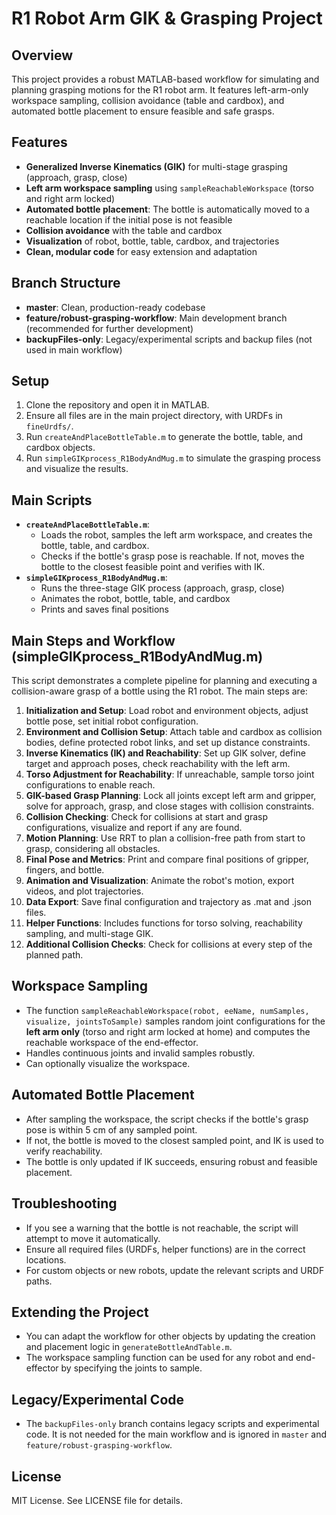 # R1 Robot Arm GIK & Grasping Project

## Overview
This project provides a robust MATLAB-based workflow for simulating and planning grasping motions for the R1 robot arm. It features left-arm-only workspace sampling, collision avoidance (table and cardbox), and automated bottle placement to ensure feasible and safe grasps.

## Features
- **Generalized Inverse Kinematics (GIK)** for multi-stage grasping (approach, grasp, close)
- **Left arm workspace sampling** using `sampleReachableWorkspace` (torso and right arm locked)
- **Automated bottle placement**: The bottle is automatically moved to a reachable location if the initial pose is not feasible
- **Collision avoidance** with the table and cardbox
- **Visualization** of robot, bottle, table, cardbox, and trajectories
- **Clean, modular code** for easy extension and adaptation

## Branch Structure
- **master**: Clean, production-ready codebase
- **feature/robust-grasping-workflow**: Main development branch (recommended for further development)
- **backupFiles-only**: Legacy/experimental scripts and backup files (not used in main workflow)

## Setup
1. Clone the repository and open it in MATLAB.
2. Ensure all files are in the main project directory, with URDFs in `fineUrdfs/`.
3. Run `createAndPlaceBottleTable.m` to generate the bottle, table, and cardbox objects.
4. Run `simpleGIKprocess_R1BodyAndMug.m` to simulate the grasping process and visualize the results.

## Main Scripts
- **`createAndPlaceBottleTable.m`**: 
  - Loads the robot, samples the left arm workspace, and creates the bottle, table, and cardbox.
  - Checks if the bottle's grasp pose is reachable. If not, moves the bottle to the closest feasible point and verifies with IK.
- **`simpleGIKprocess_R1BodyAndMug.m`**:
  - Runs the three-stage GIK process (approach, grasp, close)
  - Animates the robot, bottle, table, and cardbox
  - Prints and saves final positions

## Main Steps and Workflow (simpleGIKprocess_R1BodyAndMug.m)
This script demonstrates a complete pipeline for planning and executing a collision-aware grasp of a bottle using the R1 robot. The main steps are:

1. **Initialization and Setup**: Load robot and environment objects, adjust bottle pose, set initial robot configuration.
2. **Environment and Collision Setup**: Attach table and cardbox as collision bodies, define protected robot links, and set up distance constraints.
3. **Inverse Kinematics (IK) and Reachability**: Set up GIK solver, define target and approach poses, check reachability with the left arm.
4. **Torso Adjustment for Reachability**: If unreachable, sample torso joint configurations to enable reach.
5. **GIK-based Grasp Planning**: Lock all joints except left arm and gripper, solve for approach, grasp, and close stages with collision constraints.
6. **Collision Checking**: Check for collisions at start and grasp configurations, visualize and report if any are found.
7. **Motion Planning**: Use RRT to plan a collision-free path from start to grasp, considering all obstacles.
8. **Final Pose and Metrics**: Print and compare final positions of gripper, fingers, and bottle.
9. **Animation and Visualization**: Animate the robot's motion, export videos, and plot trajectories.
10. **Data Export**: Save final configuration and trajectory as .mat and .json files.
11. **Helper Functions**: Includes functions for torso solving, reachability sampling, and multi-stage GIK.
12. **Additional Collision Checks**: Check for collisions at every step of the planned path.

## Workspace Sampling
- The function `sampleReachableWorkspace(robot, eeName, numSamples, visualize, jointsToSample)` samples random joint configurations for the **left arm only** (torso and right arm locked at home) and computes the reachable workspace of the end-effector.
- Handles continuous joints and invalid samples robustly.
- Can optionally visualize the workspace.

## Automated Bottle Placement
- After sampling the workspace, the script checks if the bottle's grasp pose is within 5 cm of any sampled point.
- If not, the bottle is moved to the closest sampled point, and IK is used to verify reachability.
- The bottle is only updated if IK succeeds, ensuring robust and feasible placement.

## Troubleshooting
- If you see a warning that the bottle is not reachable, the script will attempt to move it automatically.
- Ensure all required files (URDFs, helper functions) are in the correct locations.
- For custom objects or new robots, update the relevant scripts and URDF paths.

## Extending the Project
- You can adapt the workflow for other objects by updating the creation and placement logic in `generateBottleAndTable.m`.
- The workspace sampling function can be used for any robot and end-effector by specifying the joints to sample.

## Legacy/Experimental Code
- The `backupFiles-only` branch contains legacy scripts and experimental code. It is not needed for the main workflow and is ignored in `master` and `feature/robust-grasping-workflow`.

## License
MIT License. See LICENSE file for details. 